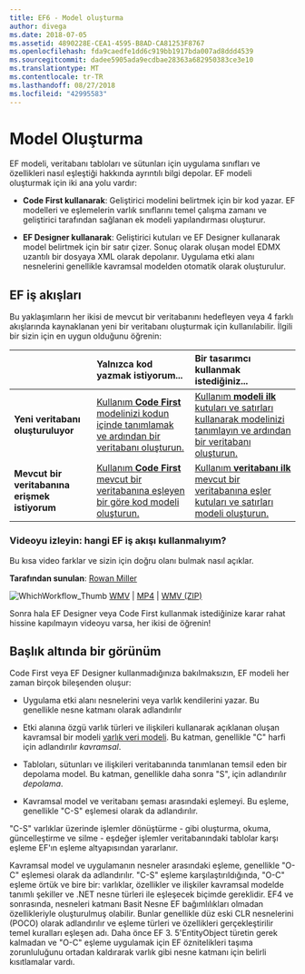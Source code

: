 ```yaml
---
title: EF6 - Model oluşturma
author: divega
ms.date: 2018-07-05
ms.assetid: 4890228E-CEA1-4595-B8AD-CA81253F8767
ms.openlocfilehash: fda9caedfe1dd6c919bb1917bda007ad8ddd4539
ms.sourcegitcommit: dadee5905ada9ecdbae28363a682950383ce3e10
ms.translationtype: MT
ms.contentlocale: tr-TR
ms.lasthandoff: 08/27/2018
ms.locfileid: "42995583"
---
```

# <a name="creating-a-model"></a>Model Oluşturma

EF modeli, veritabanı tabloları ve sütunları için uygulama sınıfları ve özellikleri nasıl eşleştiği hakkında ayrıntılı bilgi depolar. EF modeli oluşturmak için iki ana yolu vardır:

- **Code First kullanarak**: Geliştirici modelini belirtmek için bir kod yazar. EF modelleri ve eşlemelerin varlık sınıflarını temel çalışma zamanı ve geliştirici tarafından sağlanan ek modeli yapılandırması oluşturur.

- **EF Designer kullanarak**: Geliştirici kutuları ve EF Designer kullanarak model belirtmek için bir satır çizer. Sonuç olarak oluşan model EDMX uzantılı bir dosyaya XML olarak depolanır. Uygulama etki alanı nesnelerini genellikle kavramsal modelden otomatik olarak oluşturulur.

## <a name="ef-workflows"></a>EF iş akışları

Bu yaklaşımların her ikisi de mevcut bir veritabanını hedefleyen veya 4 farklı akışlarında kaynaklanan yeni bir veritabanı oluşturmak için kullanılabilir.
İlgili bir sizin için en uygun olduğunu öğrenin:  

|                                           | Yalnızca kod yazmak istiyorum...                                                                                                                   | Bir tasarımcı kullanmak istediğiniz...                                                                                                                        |
|:------------------------------------------|:-----------------------------------------------------------------------------------------------------------------------------------------------|:---------------------------------------------------------------------------------------------------------------------------------------------------|
| **Yeni veritabanı oluşturuluyor**          | [Kullanım **Code First** modelinizi kodun içinde tanımlamak ve ardından bir veritabanı oluşturun.](~/ef6/modeling/code-first/workflows/new-database.md)           | [Kullanım **modeli ilk** kutuları ve satırları kullanarak modelinizi tanımlayın ve ardından bir veritabanı oluşturun.](~/ef6/modeling/designer/workflows/model-first.md)   |
| **Mevcut bir veritabanına erişmek istiyorum** | [Kullanım **Code First** mevcut bir veritabanına eşleyen bir göre kod modeli oluşturun.](~/ef6/modeling/code-first/workflows/existing-database.md) | [Kullanım **veritabanı ilk** mevcut bir veritabanına eşler kutuları ve satırları modeli oluşturun.](~/ef6/modeling/designer/workflows/database-first.md) |

### <a name="watch-the-video-what-ef-workflow-should-i-use"></a>Videoyu izleyin: hangi EF iş akışı kullanmalıyım?

Bu kısa video farklar ve sizin için doğru olanı bulmak nasıl açıklar.

**Tarafından sunulan**: [Rowan Miller](http://romiller.com/)

![WhichWorkflow_Thumb](../media/whichworkflow-thumb.png) [WMV](http://download.microsoft.com/download/8/F/8/8F81F4CD-3678-4229-8D79-0C63FFA3C595/HDI_ITPro_Technet_winvideo_ChoseYourWorkflow.wmv) | [MP4](http://download.microsoft.com/download/8/F/8/8F81F4CD-3678-4229-8D79-0C63FFA3C595/HDI_ITPro_Technet_mp4video_ChoseYourWorkflow.m4v) | [WMV (ZIP)](http://download.microsoft.com/download/8/F/8/8F81F4CD-3678-4229-8D79-0C63FFA3C595/HDI_ITPro_Technet_winvideo_ChoseYourWorkflow.zip)

Sonra hala EF Designer veya Code First kullanmak istediğinize karar rahat hissine kapılmayın videoyu varsa, her ikisi de öğrenin!

## <a name="a-look-under-the-hood"></a>Başlık altında bir görünüm

Code First veya EF Designer kullanmadığınıza bakılmaksızın, EF modeli her zaman birçok bileşenden oluşur:

- Uygulama etki alanı nesnelerini veya varlık kendilerini yazar. Bu genellikle nesne katmanı olarak adlandırılır

- Etki alanına özgü varlık türleri ve ilişkileri kullanarak açıklanan oluşan kavramsal bir modeli [varlık veri modeli](~/ef6/resources/glossary.md#entity-data-model). Bu katman, genellikle "C" harfi için adlandırılır _kavramsal_.

- Tabloları, sütunları ve ilişkileri veritabanında tanımlanan temsil eden bir depolama model. Bu katman, genellikle daha sonra "S", için adlandırılır _depolama_.  

- Kavramsal model ve veritabanı şeması arasındaki eşlemeyi. Bu eşleme, genellikle "C-S" eşlemesi olarak da adlandırılır.

"C-S" varlıklar üzerinde işlemler dönüştürme - gibi oluşturma, okuma, güncelleştirme ve silme - eşdeğer işlemler veritabanındaki tablolar karşı eşleme EF'ın eşleme altyapısından yararlanır.

Kavramsal model ve uygulamanın nesneler arasındaki eşleme, genellikle "O-C" eşlemesi olarak da adlandırılır. "C-S" eşleme karşılaştırıldığında, "O-C" eşleme örtük ve bire bir: varlıklar, özellikler ve ilişkiler kavramsal modelde tanımlı şekiller ve .NET nesne türleri ile eşleşecek biçimde gereklidir. EF4 ve sonrasında, nesneleri katmanı Basit Nesne EF bağımlılıkları olmadan özellikleriyle oluşturulmuş olabilir. Bunlar genellikle düz eski CLR nesnelerini (POCO) olarak adlandırılır ve eşleme türleri ve özellikleri gerçekleştirilir temel kuralları eşleşen adı. Daha önce EF 3. 5'EntityObject türetin gerek kalmadan ve "O-C" eşleme uygulamak için EF öznitelikleri taşıma zorunluluğunu ortadan kaldırarak varlık gibi nesne katmanı için belirli kısıtlamalar vardı.
